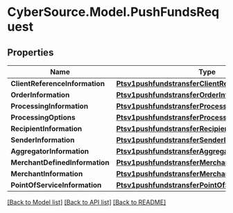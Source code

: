 # CyberSource.Model.PushFundsRequest
## Properties

Name | Type | Description | Notes
------------ | ------------- | ------------- | -------------
**ClientReferenceInformation** | [**Ptsv1pushfundstransferClientReferenceInformation**](Ptsv1pushfundstransferClientReferenceInformation.md) |  | [optional] 
**OrderInformation** | [**Ptsv1pushfundstransferOrderInformation**](Ptsv1pushfundstransferOrderInformation.md) |  | 
**ProcessingInformation** | [**Ptsv1pushfundstransferProcessingInformation**](Ptsv1pushfundstransferProcessingInformation.md) |  | 
**ProcessingOptions** | [**Ptsv1pushfundstransferProcessingOptions**](Ptsv1pushfundstransferProcessingOptions.md) |  | [optional] 
**RecipientInformation** | [**Ptsv1pushfundstransferRecipientInformation**](Ptsv1pushfundstransferRecipientInformation.md) |  | [optional] 
**SenderInformation** | [**Ptsv1pushfundstransferSenderInformation**](Ptsv1pushfundstransferSenderInformation.md) |  | 
**AggregatorInformation** | [**Ptsv1pushfundstransferAggregatorInformation**](Ptsv1pushfundstransferAggregatorInformation.md) |  | [optional] 
**MerchantDefinedInformation** | [**Ptsv1pushfundstransferMerchantDefinedInformation**](Ptsv1pushfundstransferMerchantDefinedInformation.md) |  | [optional] 
**MerchantInformation** | [**Ptsv1pushfundstransferMerchantInformation**](Ptsv1pushfundstransferMerchantInformation.md) |  | [optional] 
**PointOfServiceInformation** | [**Ptsv1pushfundstransferPointOfServiceInformation**](Ptsv1pushfundstransferPointOfServiceInformation.md) |  | [optional] 

[[Back to Model list]](../README.md#documentation-for-models) [[Back to API list]](../README.md#documentation-for-api-endpoints) [[Back to README]](../README.md)

